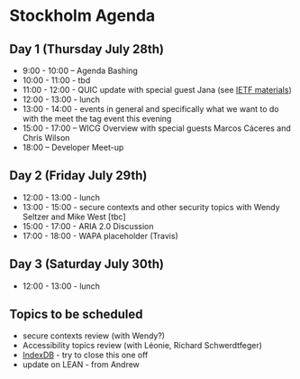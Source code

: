 # Stockholm Agenda

## Day 1 (Thursday July 28th)

* 9:00 - 10:00 – Agenda Bashing
* 10:00 - 11:00 - tbd
* 11:00 - 12:00 - QUIC update with special guest Jana (see [IETF materials](https://datatracker.ietf.org/meeting/96/materials.html))
* 12:00 - 13:00 - lunch
* 13:00 - 14:00 - events in general and specifically what we want to do with the meet the tag event this evening
* 15:00 - 17:00 – WICG Overview with special guests Marcos Cáceres and Chris Wilson
* 18:00 – Developer Meet-up

## Day 2 (Friday July 29th) 

* 12:00 - 13:00 - lunch
* 13:00 - 15:00 - secure contexts and other security topics with Wendy Seltzer and Mike West [tbc] 
* 15:00 - 17:00 - ARIA 2.0 Discussion
* 17:00 - 18:00 - WAPA placeholder (Travis)

## Day 3 (Saturday July 30th)

* 12:00 - 13:00 - lunch

## Topics to be scheduled

* secure contexts review (with Wendy?)
* Accessibility topics review (with Léonie, Richard Schwerdtfeger)
* [IndexDB](https://github.com/w3ctag/spec-reviews/issues/84) - try to close this one off
* update on LEAN - from Andrew

